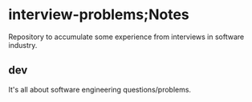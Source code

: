 # interview-problems;Notes 

Repository to accumulate some experience from interviews in software industry.

## dev

It's all about software engineering questions/problems.
